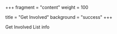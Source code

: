 +++
fragment = "content"
weight = 100

title = "Get Involved"
background = "success"
+++

Get Involved List info

<!--more-->


